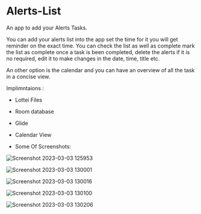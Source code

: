 # Alerts-List
An app to add your Alerts Tasks. 

You can add your alerts list into the app set the time for it you will get reminder on the exact time. You can check the list as well as complete mark the list as complete once a task is been completed, delete the alerts if it is no required, edit it to make changes in the date, time, title etc. 

An other option is the calendar and you can have an overview of all the task in a concise view.


Implimntaions :

- Lottei Files
- Room database
- Glide
- Calendar View

- Some Of Screenshots:

![Screenshot 2023-03-03 125953](https://user-images.githubusercontent.com/96925663/222703898-ceba56d4-5e84-4334-bae9-630832311e91.png)

![Screenshot 2023-03-03 130001](https://user-images.githubusercontent.com/96925663/222703911-8bc28363-bc53-44fe-9f37-510a66b9a8aa.png)

![Screenshot 2023-03-03 130016](https://user-images.githubusercontent.com/96925663/222703925-54682b0e-fb6b-4c5c-83d1-a8a8c4d2af40.png)

![Screenshot 2023-03-03 130100](https://user-images.githubusercontent.com/96925663/222703938-5f1222f4-4b25-4fe5-9a27-e9f6f95f10fa.png)

![Screenshot 2023-03-03 130206](https://user-images.githubusercontent.com/96925663/222704060-7f3b2b4f-4f09-4a1d-818c-801b65c26d84.png)
